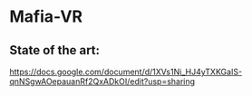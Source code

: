 # Mafia-VR

## State of the art:  
https://docs.google.com/document/d/1XVs1Ni_HJ4yTXKGaIS-qnNSgwAOepauanRf2QxADkOI/edit?usp=sharing
